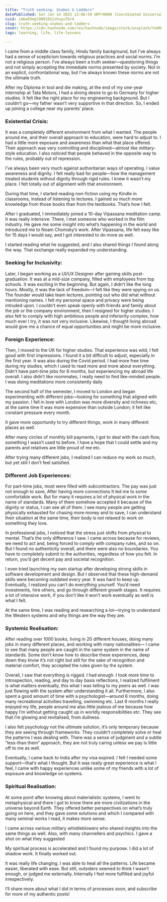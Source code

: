 ```yaml
---
title: "Truth seeking: Snakes & Ladders"
datePublished: Sat Jun 14 2025 13:06:59 GMT+0000 (Coordinated Universal Time)
cuid: cmbw93mgl000102jshuyufbr4
slug: truth-seeking-snakes-and-ladders
cover: https://cdn.hashnode.com/res/hashnode/image/stock/unsplash/YodH2WzN6YU/upload/3a14d3e75ca368d607136e661e5bdc92.jpeg
tags: learning, life, life-lessons

---
```


I came from a middle class family, Hindu family background, but I’ve always had a sense of scepticism towards religious practices and social norms. I’m not a religious person. I’ve always been a truth seeker—questioning things and not simply accepting the immediate norms presented by society. Not in an explicit, confrontational way, but I’ve always known these norms are not the ultimate truth.

After my Diploma in tool and die making, at the end of my one-year internship at Tata Motors, I had a strong desire to go to Germany for higher studies. It felt like the right place for my engineering background. But I couldn’t go—my father wasn’t very supportive in that direction. So, I ended up joining a college near my parents’ place.

### **Existential Crisis:**

It was a completely different environment from what I wanted. The people around me, and their overall approach to education, were hard to adjust to. I had a little more exposure and awareness than what that place offered. Their approach was very controlling and disciplined—almost like military-style education. I also noticed that people behaved in the opposite way to the rules, probably out of repression.

I’ve always been very much against authoritarian ways of operating. I value awareness and dignity. I felt really bad for people—how the management treated students without dignity through rigid rules. I knew it wasn’t my place. I felt totally out of alignment with that environment.

During that time, I started reading non-fiction using my Kindle in classrooms, instead of listening to lectures. I gained so much more knowledge from those books than from the textbooks. That’s how I felt.

After I graduated, I immediately joined a 10-day Vipassana meditation camp. It was really intensive. There, I met someone who worked in the film industry. He gave me some insight into what’s happening in the world and introduced me to Noam Chomsky’s work. After Vipassana, life felt easy like for 15 days I would say, and I got interested to do more as well.

I started reading what he suggested, and I also shared things I found along the way. That exchange really expanded my understanding.

### **Seeking for Inclusivity:**

Later, I began working as a UI/UX Designer after gaining skills post-graduation. It was at a mid-size company, filled with employees from top schools. It was exciting in the beginning. But again, I didn’t like the long hours. Mostly, it was the lack of freedom—I felt like they were spying on us. The founder would take team lectures, pointing out who did what without mentioning names. I felt my personal space and privacy were being intruded upon. I couldn’t even speak openly with friends and family about the job or the company environment, then I resigned for higher studies. I also felt to comply with high ambitious people and inferiority complex, how much ever I try, it was not very inclusive. Likewise, I thought living abroad would give me a chance of equal opportunities and might be more inclusive.

### **Foreign Experience:**

Then, I moved to the UK for higher studies. That experience was wild, I felt good with first impressions. I found it a bit difficult to adjust, especially in the first year. It was also during the Covid period. I had more free time during my studies, which I used to read more and more about everything. Didn’t have part-time jobs for 6 months, but experiencing my abroad life overall. I also didn’t like roommates, I really need to find like-minded people. I was doing meditations more consistently daily

The second half of the semester, I moved to London and began experimenting with different jobs—looking for something that aligned with my passion. I fell in love with London was more diversity and richness etc, at the same time It was more expensive than outside London; it felt like constant pressure every month.

It gave more opportunity to try different things, work in many different places as well.

After many circles of monthly bill payments, I got to deal with the cash flow, something I wasn’t used to before. I have a hope that I could settle and my parents and relatives are little proud of me etc.

After trying many different jobs, I realized I can reduce my work so much, but yet still I don’t feel satisfied.

### **Different Job Experiences:**

For part-time jobs, most were filled with subcontractors. The pay was just not enough to save, After having more connections It led me to some comfortable work. But for many it requires a lot of physical work in the name of standards. Many of them somehow accepted it because of the dignity or status, I can see all of them. I see many people are getting physically exhausted for chasing more money and to save, I can understand their situation at the same time, their body is not relaxed to work on something they love.

In professional jobs, I noticed that the stress just shifts from physical to mental. That’s the only difference I saw. I came across because for reviews, we need to act and, being forced to comply with company rules, and so on. But I found no authenticity overall, and there were also no boundaries. You have to completely submit to the authorities, regardless of how you felt. In return, you’d get decent pay and societal recognition.

I even tried launching my own startup after developing strong skills in software development and design. But I observed that these high-demand skills were becoming outdated every year. It was hard to keep up. Eventually, I realized you can’t do everything yourself. You’d need investments, hire others, and go through different growth stages. It requires a lot of intensive work, if you don’t like it won’t work eventually as well is what I felt.

At the same time, I was reading and researching a lot—trying to understand the Western systems and why things are the way they are.

### **Systemic Realisation:**

After reading over 1000 books, living in 20 different houses, doing many jobs in many different places, and working with many nationalities— I came to see that many people are caught in the same system in the name of standards. Some don’t know how to describe these experiences, deep down they know it’s not right but still for the sake of recognition and material comfort, they accepted the rules given by the system.

Overall, I saw that everything is rigged. I had enough. I took more time to introspection, reading, and day to day basis reflections, I realized fulfilment is what matters eventually, this what I was telling to my peers as well. I was just flowing with the system after understanding it all. Furthermore, I also spent a good amount of time with a psychologist—around 6 months, doing many recreational activities travelling, swimming etc. Last 6 months I really enjoyed my life, people around me also little jealous of me because how happy I’m without getting caught up in worldly responsibilities etc. They see that I’m glowing and revitalised, from dullness.

I also felt psychology not the ultimate solution, it’s only temporary because they are seeing through frameworks. They couldn’t completely solve or heal the patterns I was dealing with. There was a sense of judgment and a subtle “less-than them” approach, they are not truly caring unless we pay is little off to me as well.

Eventually, I came back to India after my visa expired. I felt I needed some support—that’s what I thought. But It was really great experience is what I feel, I came with happy experiences unlike some of my friends with a lot of exposure and knowledge on systems.

### **Spiritual Realisation:**

At some point after knowing about materialistic systems, I went to metaphysical and there I got to know there are more civilizations in the universe beyond Earth. They offered better perspectives on what’s truly going on here, and they gave some solutions and which I compared with many seminal works I read, it makes more sense.

I came across various military whistleblowers who shared insights into the same things as well. Also, with many channellers and psychics. I gave a shot on what they suggested

My spiritual process is accelerated and I found my purpose. I did a lot of shadow work. It finally worked out.

It was really life changing. I was able to heal all the patterns. Life became easier, liberated with ease. But still, outsiders seemed to think I wasn’t enough, or judged me externally. Internally I feel more fulfilled and joyful irrespectively.

I’ll share more about what I did in terms of processes soon, and subscribe for more of my authentic posts!